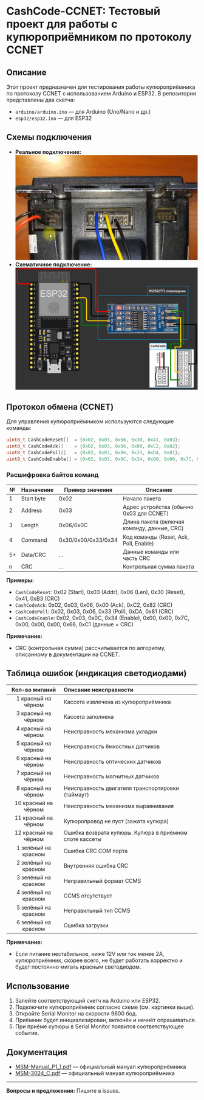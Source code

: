 # CashCode-CCNET: Тестовый проект для работы с купюроприёмником по протоколу CCNET

## Описание

Этот проект предназначен для тестирования работы купюроприёмника по протоколу CCNET с использованием Arduino и ESP32. В репозитории представлены два скетча:
- `arduino/arduino.ino` — для Arduino (Uno/Nano и др.)
- `esp32/esp32.ino` — для ESP32

## Схемы подключения

- **Реальное подключение:**
  ![Реальное подключение](docs/connect.png)
- **Схематичное подключение:**
  ![Схема подключения](docs/esp.png)

## Протокол обмена (CCNET)

Для управления купюроприёмником используются следующие команды:

```cpp
uint8_t CashCodeReset[]  = {0x02, 0x03, 0x06, 0x30, 0x41, 0xB3};
uint8_t CashCodeAck[]    = {0x02, 0x03, 0x06, 0x00, 0xC2, 0x82};
uint8_t CashCodePoll[]   = {0x02, 0x03, 0x06, 0x33, 0xDA, 0x81};
uint8_t CashCodeEnable[] = {0x02, 0x03, 0x0C, 0x34, 0x00, 0x00, 0x7C, 0x00, 0x00, 0x00, 0x66, 0xC1};
```

### Расшифровка байтов команд

| № | Назначение         | Пример значения | Описание                                      |
|---|--------------------|-----------------|-----------------------------------------------|
| 1 | Start byte         | 0x02            | Начало пакета                                 |
| 2 | Address            | 0x03            | Адрес устройства (обычно 0x03 для CCNET)      |
| 3 | Length             | 0x06/0x0C       | Длина пакета (включая команду, данные, CRC)   |
| 4 | Command            | 0x30/0x00/0x33/0x34 | Код команды (Reset, Ack, Poll, Enable)    |
| 5+| Data/CRC           | ...             | Данные команды или часть CRC                  |
| n | CRC                | ...             | Контрольная сумма пакета                      |

**Примеры:**
- `CashCodeReset`: 0x02 (Start), 0x03 (Addr), 0x06 (Len), 0x30 (Reset), 0x41, 0xB3 (CRC)
- `CashCodeAck`:   0x02, 0x03, 0x06, 0x00 (Ack), 0xC2, 0x82 (CRC)
- `CashCodePoll`:  0x02, 0x03, 0x06, 0x33 (Poll), 0xDA, 0x81 (CRC)
- `CashCodeEnable`: 0x02, 0x03, 0x0C, 0x34 (Enable), 0x00, 0x00, 0x7C, 0x00, 0x00, 0x00, 0x66, 0xC1 (данные + CRC)

**Примечание:**
- CRC (контрольная сумма) рассчитывается по алгоритму, описанному в документации на CCNET.

## Таблица ошибок (индикация светодиодами)

| Кол-во миганий | Описание неисправности                                      |
|:--------------:|:-----------------------------------------------------------|
| 1 красный на чёрном  | Кассета извлечена из купюроприёмника                |
| 3 красный на чёрном  | Кассета заполнена                                    |
| 4 красный на чёрном  | Неисправность механизма укладки                      |
| 5 красный на чёрном  | Неисправность ёмкостных датчиков                     |
| 6 красный на чёрном  | Неисправность оптических датчиков                    |
| 7 красный на чёрном  | Неисправность магнитных датчиков                     |
| 8 красный на чёрном  | Неисправность двигателя транспортировки (таймаут)     |
| 10 красный на чёрном | Неисправность механизма выравнивания                  |
| 11 красный на чёрном | Купюропровод не пуст (зажата купюра)                 |
| 12 красный на чёрном | Ошибка возврата купюры. Купюра в приёмном слоте кассеты |
| 1 зелёный на красном | Ошибка CRC COM порта                                 |
| 2 зелёный на красном | Внутренняя ошибка CRC                                 |
| 3 зелёный на красном | Неправильный формат CCMS                              |
| 4 зелёный на красном | CCMS отсутствует                                      |
| 5 зелёный на красном | Неправильный тип CCMS                                 |
| 6 зелёный на красном | Ошибка загрузки                                       |

**Примечание:**
- Если питание нестабильное, ниже 12V или ток менее 2A, купюроприёмник, скорее всего, не будет работать корректно и будет постоянно мигать красным светодиодом.

## Использование

1. Залейте соответствующий скетч на Arduino или ESP32.
2. Подключите купюроприёмник согласно схеме (см. картинки выше).
3. Откройте Serial Monitor на скорости 9600 бод.
4. Приёмник будет инициализирован, включён и начнёт опрашиваться.
5. При приёме купюры в Serial Monitor появится соответствующее событие.

## Документация
- [MSM-Manual_P1_1.pdf](docs/MSM-Manual_P1_1.pdf) — официальный мануал купюроприёмника
- [MSM-3024_C.pdf](docs/MSM-3024_C.pdf) — официальный мануал купюроприёмника

---

**Вопросы и предложения:**
Пишите в issues.
